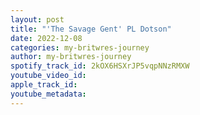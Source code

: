 ```yaml
---
layout: post
title: "'The Savage Gent' PL Dotson"
date: 2022-12-08
categories: my-britwres-journey
author: my-britwres-journey
spotify_track_id: 2kOX6HSXrJP5vqpNNzRMXW
youtube_video_id: 
apple_track_id: 
youtube_metadata: 
---
```


